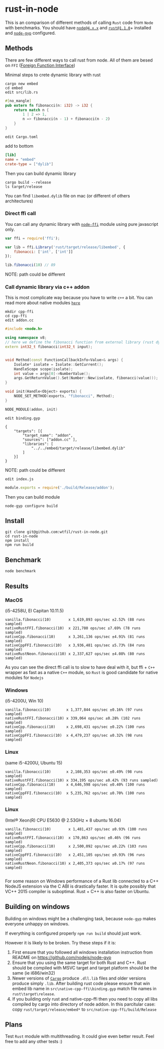 # rust-in-node
This is an comparison of different methods of calling `Rust` code from `Node` with benchmarks.
You should have [`node@4.x.x`](https://nodejs.org/download/) and [`rust@1.1.0`](http://www.rust-lang.org/)+ installed and [`node-gyp`](https://github.com/TooTallNate/node-gyp/) configured.

## Methods
There are few different ways to call rust from node. All of them are besed on `FFI` ([Foreign Function Interface](https://doc.rust-lang.org/book/ffi.html))

Minimal steps to crete dynamic library with rust

    cargo new embed
    cd embed
    edit src/lib.rs

```rust
#[no_mangle]
pub extern fn fibonacci(n: i32) -> i32 {
    return match n {
        1 | 2 => 1,
        n => fibonacci(n - 1) + fibonacci(n - 2)
    }
}
```

    edit Cargo.toml
add to bottom
```toml
[lib]
name = "embed"
crate-type = ["dylib"]
```

Then you can build dynamic library

    cargo build --release
    ls target/release
You can find `libembed.dylib` file on mac (or different of others architectures)

### Direct ffi call
You can call any dynamic library with [`node-ffi`](https://github.com/node-ffi/node-ffi) module using pure javascript only.

```js
var ffi = require('ffi');

var lib = ffi.Library('rust/target/release/libembed', {
	fibonacci: ['int', ['int']]
});

lib.fibonacci(10) // 89
```
NOTE: path could be different

### Call dynamic library via c++ addon
This is most complicate way because you have to write `c++` a bit. You can read more about native modules [`here`](https://nodejs.org/api/addons.html)

    mkdir cpp-ffi
    cd cpp-ffi
    edit addon.cc

```c++
#include <node.h>

using namespace v8;
// here we define the fibonacci function from external library (rust dynamic library in our case)
extern int32_t fibonacci(int32_t input);


void Method(const FunctionCallbackInfo<Value>& args) {
	Isolate* isolate = Isolate::GetCurrent();
	HandleScope scope(isolate);
	int value = args[0]->NumberValue();
	args.GetReturnValue().Set(Number::New(isolate, fibonacci(value)));
}

void init(Handle<Object> exports) {
	NODE_SET_METHOD(exports, "fibonacci", Method);
}

NODE_MODULE(addon, init)
```

    edit binding.gyp

```
{
	"targets": [{
		"target_name": "addon",
		"sources": ["addon.cc" ],
		"libraries": [
			"../../embed/target/release/libembed.dylib"
		]
	}]
}
```
NOTE: path could be different

    edit index.js

```js
module.exports = require('./build/Release/addon');
```

Then you can build module

    node-gyp configure build

## Install
    git clone git@github.com:wtfil/rust-in-node.git
    cd rust-in-node
    npm install
    npm run build

## Benchmark
    node benchmark

## Results
### MacOS
(i5-4258U, EI Capitan 10.11.5)
```
vanilla.fibonacci(10)        x 1,619,893 ops/sec ±2.52% (88 runs sampled)
nativeRustFFI.fibonacci(10)  x 221,780 ops/sec ±7.69% (78 runs sampled)
nativeCpp.fibonacci(10)      x 3,261,136 ops/sec ±4.91% (81 runs sampled)
nativeCppFFI.fibonacci(10)   x 3,936,481 ops/sec ±5.73% (84 runs sampled)
nativeRustNeon.fibonacci(10) x 2,337,627 ops/sec ±4.08% (80 runs sampled)
```

As you can see the direct ffi call is to slow to have deal with it, but ffi + `C++` wrapper as fast as a native `C++` module, so `Rust` is good candidate for native modules for `Nodejs`

### Windows
(i5-4200U, Win 10)
```
vanilla.fibonacci(10)       x 1,377,844 ops/sec ±0.16% (97 runs sampled)
nativeRustFFI.fibonacci(10) x 339,064 ops/sec ±0.28% (102 runs sampled)
nativeCpp.fibonacci(10)     x 2,698,431 ops/sec ±0.22% (100 runs sampled)
nativeCppFFI.fibonacci(10)  x 4,479,237 ops/sec ±0.32% (98 runs sampled)
```

### Linux
(same i5-4200U, Ubuntu 15)
```
vanilla.fibonacci(10)       x 2,108,353 ops/sec ±0.49% (98 runs sampled)
nativeRustFFI.fibonacci(10) x 334,195 ops/sec ±0.42% (93 runs sampled)
nativeCpp.fibonacci(10)     x 4,646,598 ops/sec ±0.40% (100 runs sampled)
nativeCppFFI.fibonacci(10)  x 5,235,762 ops/sec ±0.70% (100 runs sampled)
```

### Linux
(Intel® Xeon(R) CPU E5630 @ 2.53GHz × 8 ubuntu 16.04)

```
vanilla.fibonacci(10)        x 1,481,437 ops/sec ±0.93% (100 runs sampled)
nativeRustFFI.fibonacci(10)  x 170,863 ops/sec ±0.46% (96 runs sampled)
nativeCpp.fibonacci(10)      x 2,500,092 ops/sec ±0.22% (103 runs sampled)
nativeCppFFI.fibonacci(10)   x 2,451,105 ops/sec ±0.93% (96 runs sampled)
nativeRustNeon.fibonacci(10) x 2,405,373 ops/sec ±0.17% (97 runs sampled)


```
For some reason on Windows performance of a Rust lib connected to a C++ NodeJS extension via the C ABI is drastically faster. It is quite possibly that VC++ 2015 compiler is suboptimal. Rust + C++ is also faster on Ubuntu.

## Building on windows
Building on windows might be a challenging task, because `node-gyp` makes everyone
unhappy on windows.

If everything is configured properly `npm run build` should just work.

However it is likely to be broken. Try these steps if it is:

1. First ensure that you followed all windows installation instruction from README on https://github.com/nodejs/node-gyp
2. Ensure that you using the same target for both Rust and C++. Rust should be
compiled with MSVC target and target platform should be the same (ie i686/win32)
3. Newer versions of [`Cargo`](https://github.com/rust-lang/cargo) produce `.dll.lib`
files and older versions produce simply `.lib`. After building rust code please ensure
that win embed lib name in `src\native-cpp-ffi\binding.gyp` match file names in `rust\target\release`.
4. If you building only rust and native-cpp-ffi then you need to copy all
libs compiled by cargo into directory of node addon. In this parcitular case:
copy `rust/target/release/embed*` to `src/native-cpp-ffi/build/Release`


## Plans
Test `Rust` module with multithreading. It could give even better result.
Feel free to add any other tests :)
